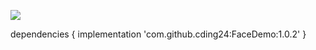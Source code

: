 [![](https://jitpack.io/v/cding24/FaceDemo.svg)](https://jitpack.io/#cding24/FaceDemo)

dependencies {
	        implementation 'com.github.cding24:FaceDemo:1.0.2'
	}
